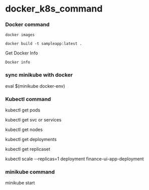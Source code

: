 # docker_k8s_command

### Docker command

```docker images```

```docker build -t sampleapp:latest .```

Get Docker Info 

 ```Docker info```

### sync minikube with docker

   eval $(minikube docker-env)

 ### Kubectl command

 kubectl get pods

 kubectl get svc or services

 kubectl get nodes

 kubectl get deployments

 kubectl get replicaset

kubectl scale --replicas=1 deployment finance-ui-app-deployment

 ### minikube command

 minikube start

   
